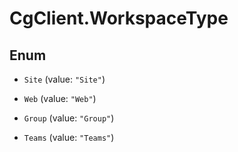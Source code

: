 # CgClient.WorkspaceType

## Enum


* `Site` (value: `"Site"`)

* `Web` (value: `"Web"`)

* `Group` (value: `"Group"`)

* `Teams` (value: `"Teams"`)


